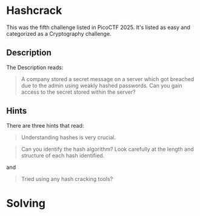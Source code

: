 # Hashcrack
This was the fifth challenge listed in PicoCTF 2025.  It's listed as easy and categorized as a Cryptography challenge.

## Description
The Description reads:
> A company stored a secret message on a server which got breached due to the admin using weakly hashed passwords. Can you gain access to the secret stored within the server?

## Hints
There are three hints that read:
> Understanding hashes is very crucial.

> Can you identify the hash algorithm? Look carefully at the length and structure of each hash identified.

and
> Tried using any hash cracking tools?

# Solving
